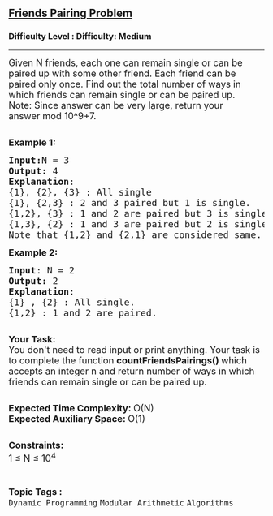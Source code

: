 <h2><a href="https://www.geeksforgeeks.org/problems/friends-pairing-problem5425/1?page=3&category=Dynamic%20Programming&sortBy=submissions">Friends Pairing Problem</a></h2><h3>Difficulty Level : Difficulty: Medium</h3><hr><div class="problems_problem_content__Xm_eO"><p><span style="font-size: 18px;">Given N&nbsp;friends, each one can remain single or can be paired up with some other friend. Each friend can be paired only once. Find out the total number of ways in which friends can remain single or can be paired up.<br>Note: Since answer can be very large, return your answer&nbsp;mod 10^9+7.</span></p>
<p><br><span style="font-size: 18px;"><strong>Example 1:</strong></span></p>
<pre><span style="font-size: 18px;"><strong>Input:</strong>N = 3
<strong>Output:</strong> 4
<strong>Explanation</strong>:
{1}, {2}, {3} : All single
{1}, {2,3} : 2 and 3 paired but 1 is single.
{1,2}, {3} : 1 and 2 are paired but 3 is single.
{1,3}, {2} : 1 and 3 are paired but 2 is single.
Note that {1,2} and {2,1} are considered same.</span>
</pre>
<p><span style="font-size: 18px;"><strong>Example 2:&nbsp;</strong></span></p>
<pre><span style="font-size: 18px;"><strong>Input</strong>: N = 2
<strong>Output:</strong> 2
<strong>Explanation</strong>:
{1} , {2} : All single.
{1,2} : 1 and 2 are paired.
</span></pre>
<p><br><span style="font-size: 18px;"><strong>Your Task:</strong><br>You don't need to read input or print anything. Your task is to complete the function&nbsp;<strong>countFriendsPairings()&nbsp;</strong>which accepts an integer n&nbsp;and return&nbsp;number of ways in which friends can remain single or can be paired up.</span></p>
<p><br><span style="font-size: 18px;"><strong>Expected Time Complexity:&nbsp;</strong>O(N)<br><strong>Expected Auxiliary Space:&nbsp;</strong>O(1)</span></p>
<p><br><span style="font-size: 18px;"><strong>Constraints:</strong><br>1 ≤ N&nbsp;≤ 10<sup>4</sup></span></p></div><br><p><span style=font-size:18px><strong>Topic Tags : </strong><br><code>Dynamic Programming</code>&nbsp;<code>Modular Arithmetic</code>&nbsp;<code>Algorithms</code>&nbsp;